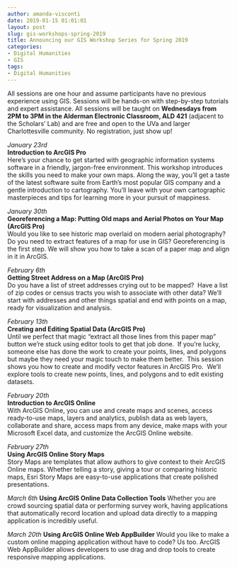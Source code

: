 ```yaml
---
author: amanda-visconti
date: 2019-01-15 01:01:01
layout: post
slug: gis-workshops-spring-2019
title: Announcing our GIS Workshop Series for Spring 2019
categories:
- Digital Humanities
- GIS
tags:
- Digital Humanities
---
```


All sessions are one hour and assume participants have no previous experience using GIS.  Sessions will be hands-on with step-by-step tutorials and expert assistance.  All sessions will be taught on **Wednesdays from 2PM to 3PM in the Alderman Electronic Classroom, ALD 421** (adjacent to the Scholars’ Lab) and are free and open to the UVa and larger Charlottesville community.  No registration, just show up!

*January 23rd*  
**Introduction to ArcGIS Pro**  
Here’s your chance to get started with geographic information systems software in a friendly, jargon-free environment.  This workshop introduces the skills you need to make your own maps.  Along the way, you’ll get a taste of the latest software suite from Earth’s most popular GIS company and a gentle introduction to cartography. You’ll leave with your own cartographic masterpieces and tips for learning more in your pursuit of mappiness.

*January 30th*  
**Georeferencing a Map: Putting Old maps and Aerial Photos on Your Map (ArcGIS Pro)**  
Would you like to see historic map overlaid on modern aerial photography?  Do you need to extract features of a map for use in GIS?  Georeferencing is the first step.  We will show you how to take a scan of a paper map and align in it in ArcGIS.

*February 6th*  
**Getting Street Address on a Map (ArcGIS Pro)**  
Do you have a list of street addresses crying out to be mapped?  Have a list of zip codes or census tracts you wish to associate with other data?  We’ll start with addresses and other things spatial and end with points on a map, ready for visualization and analysis.  

*February 13th*  
**Creating and Editing Spatial Data (ArcGIS Pro)**  
Until we perfect that magic “extract all those lines from this paper map” button we’re stuck using editor tools to get that job done.  If you’re lucky, someone else has done the work to create your points, lines, and polygons but maybe they need your magic touch to make them better.  This session shows you how to create and modify vector features in ArcGIS Pro.  We’ll explore tools to create new points, lines, and polygons and to edit existing datasets.  

*February 20th*  
**Introduction to ArcGIS Online**  
With ArcGIS Online, you can use and create maps and scenes, access ready-to-use maps, layers and analytics, publish data as web layers, collaborate and share, access maps from any device, make maps with your Microsoft Excel data, and customize the ArcGIS Online website. 

*February 27th*  
**Using ArcGIS Online Story Maps**  
Story Maps are templates that allow authors to give context to their ArcGIS Online maps.  Whether telling a story, giving a tour or comparing historic maps, Esri Story Maps are easy-to-use applications that create polished presentations.

*March 6th*
**Using ArcGIS Online Data Collection Tools**
Whether you are crowd sourcing spatial data or performing survey work, having applications that automatically record location and upload data directly to a mapping application is incredibly useful.  

*March 20th*
**Using ArcGIS Online Web AppBuilder**
Would you like to make a custom online mapping application without have to code?  Us too.  ArcGIS Web AppBuilder allows developers to use drag and drop tools to create responsive mapping applications.
